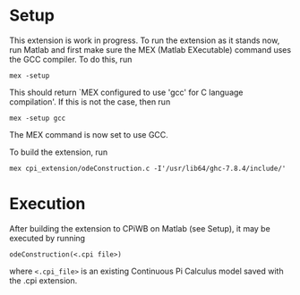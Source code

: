 # Setup #
This extension is work in progress. To run the extension as it stands now, run Matlab and first make sure the MEX (Matlab EXecutable) command uses the GCC compiler. To do this, run

```
mex -setup
```

This should return `MEX configured to use 'gcc' for C language compilation'. If this is not the case, then run

```
mex -setup gcc
```

The MEX command is now set to use GCC.

To build the extension, run

```
mex cpi_extension/odeConstruction.c -I'/usr/lib64/ghc-7.8.4/include/'
```

# Execution #
After building the extension to CPiWB on Matlab (see Setup), it may be executed by running

```
odeConstruction(<.cpi file>)
```

where `<.cpi_file>` is an existing Continuous Pi Calculus model saved with the .cpi extension.
